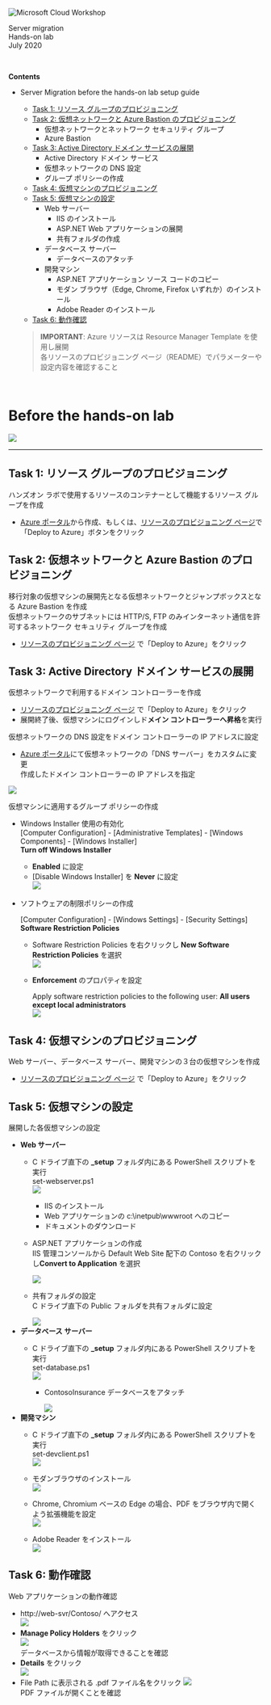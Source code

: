 ![Microsoft Cloud Workshop](images/ms-cloud-workshop.png)

Server migration  
Hands-on lab  
July 2020

<br />

**Contents**
- Server Migration before the hands-on lab setup guide
  - [Task 1: リソース グループのプロビジョニング](#task-1-リソース-グループのプロビジョニング)
  - [Task 2: 仮想ネットワークと Azure Bastion のプロビジョニング](#task-2-仮想ネットワークと-azure-bastion-のプロビジョニング)
    - 仮想ネットワークとネットワーク セキュリティ グループ
    - Azure Bastion
  - [Task 3: Active Directory ドメイン サービスの展開](#task-3-active-directory-ドメイン-サービスの展開)
    - Active Directory ドメイン サービス
    - 仮想ネットワークの DNS 設定
    - グループ ポリシーの作成
  - [Task 4: 仮想マシンのプロビジョニング](#task-4-仮想マシンのプロビジョニング)
  - [Task 5: 仮想マシンの設定](#task-5-仮想マシンの設定)
    - Web サーバー
      - IIS のインストール
      - ASP.NET Web アプリケーションの展開
      - 共有フォルダの作成
    - データベース サーバー
      - データベースのアタッチ
    - 開発マシン
      - ASP.NET アプリケーション ソース コードのコピー
      - モダン ブラウザ（Edge, Chrome, Firefox いずれか）のインストール
      - Adobe Reader のインストール
  - [Task 6: 動作確認](#task-6-動作確認)

  > **IMPORTANT**: Azure リソースは Resource Manager Template を使用し展開  
  各リソースのプロビジョニング ページ（README）でパラメーターや設定内容を確認すること  

  <br />

# Before the hands-on lab

<img src="images/Hands-on-Environment.png" />
<hr style="border-top: 1px solid #ccc; border-bottom: 1px solid #fff;" />

## Task 1: リソース グループのプロビジョニング
ハンズオン ラボで使用するリソースのコンテナーとして機能するリソース グループを作成  
- <a href="https://portal.azure.com" target="_blank">Azure ポータル</a>から作成、もしくは、<a href="azure-templates/01-resource-group/README.md" target="_blank">リソースのプロビジョニング ページ</a>で「Deploy to Azure」ボタンをクリック

## Task 2: 仮想ネットワークと Azure Bastion のプロビジョニング
移行対象の仮想マシンの展開先となる仮想ネットワークとジャンプボックスとなる Azure Bastion を作成  
仮想ネットワークのサブネットには HTTP/S, FTP のみインターネット通信を許可するネットワーク セキュリティ グループを作成

- <a href="azure-templates/02-vnet-three-subnets/README.md" target="_blank">リソースのプロビジョニング ページ</a> で「Deploy to Azure」をクリック

## Task 3: Active Directory ドメイン サービスの展開
仮想ネットワークで利用するドメイン コントローラーを作成

- <a href="azure-templates/03-domain-services/README.md" target="_blank">リソースのプロビジョニング ページ</a> で「Deploy to Azure」をクリック
- 展開終了後、仮想マシンにログインしド**メイン コントローラーへ昇格**を実行

仮想ネットワークの DNS 設定をドメイン コントローラーの IP アドレスに設定
- <a href="https://portal.azure.com" target="_blank">Azure ポータル</a>にて仮想ネットワークの「DNS サーバー」をカスタムに変更  
作成したドメイン コントローラーの IP アドレスを指定  
<img src="images/DNS-Server.PNG" />

仮想マシンに適用するグループ ポリシーの作成
- Windows Installer 使用の有効化  
[Computer Configuration] - [Administrative Templates] - [Windows Components] - [Windows Installer]  
**Turn off Windows Installer**
  - **Enabled** に設定
  - [Disable Windows Installer] を **Never** に設定  
    <img src="images/Turn-off-Windows-Installer.png" />
- ソフトウェアの制限ポリシーの作成

  [Computer Configuration] - [Windows Settings] - [Security Settings]   **Software Restriction Policies**  
  - Software Restriction Policies を右クリックし **New Software Restriction Policies** を選択  
    <img src="images/New-Software-Restriction-Policies.png" />
  - **Enforcement** のプロパティを設定

    Apply software restriction policies to the following user: **All users except local administrators**  
    <img src="images/Enforcement-Properties.png" />

## Task 4: 仮想マシンのプロビジョニング
Web サーバー、データベース サーバー、開発マシンの３台の仮想マシンを作成

- <a href="azure-templates/04-virtual-machines/README.md" target="_blank">リソースのプロビジョニング ページ</a> で「Deploy to Azure」をクリック

## Task 5: 仮想マシンの設定
展開した各仮想マシンの設定

- **Web サーバー**
  - C ドライブ直下の **_setup** フォルダ内にある PowerShell スクリプトを実行  
  set-webserver.ps1  
      <img src="images/set-webserver.png" />
    - IIS のインストール
    - Web アプリケーションの c:\inetpub\wwwroot へのコピー
    - ドキュメントのダウンロード
  - ASP.NET アプリケーションの作成  
  IIS 管理コンソールから Default Web Site 配下の Contoso を右クリックし**Convert to Application** を選択  

      <img src="images/IIS-Management-Console.png" />

  - 共有フォルダの設定  
  C ドライブ直下の Public フォルダを共有フォルダに設定  

      <img src="images/Shared-Folder.png" />
- **データベース サーバー**
  - C ドライブ直下の **_setup** フォルダ内にある PowerShell スクリプトを実行  
  set-database.ps1  
    <img src="images/set-database.png" />

    - ContosoInsurance データベースをアタッチ  

      <img src="images/SQL-Server-Management-Studio.png" />
- **開発マシン**
  - C ドライブ直下の **_setup** フォルダ内にある PowerShell スクリプトを実行  
  set-devclient.ps1  
    <img src="images/set-devclient.png" />

  - モダンブラウザのインストール    
    <img src="images/Chrome.png" />

  - Chrome, Chromium ベースの Edge の場合、PDF をブラウザ内で開くよう拡張機能を設定  
    <img src="images/enabled-local-file-link.png" />

  - Adobe Reader をインストール  
    <img src="images/Adobe-Reader.png" />


## Task 6: 動作確認
Web アプリケーションの動作確認

- http://web-svr/Contoso/ へアクセス  
  <img src="images/ASPNET-Web-App-01.png" />
- **Manage Policy Holders** をクリック  
  <img src="images/ASPNET-Web-App-02.png" />  
データベースから情報が取得できることを確認
- **Details** をクリック  
  <img src="images/ASPNET-Web-App-03.png" />
- File Path に表示される .pdf ファイル名をクリック
  <img src="images/ASPNET-Web-App-04.png" />  
PDF ファイルが開くことを確認
